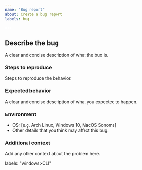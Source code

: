 ```yaml
---
name: "Bug report"
about: Create a bug report
labels: bug

---
```


## Describe the bug
A clear and concise description of what the bug is.

### Steps to reproduce
Steps to reproduce the behavior.

### Expected behavior
A clear and concise description of what you expected to happen.

### Environment
 - OS: [e.g. Arch Linux, Windows 10, MacOS Sonoma]
 - Other details that you think may affect this bug.

### Additional context
Add any other context about the problem here.

labels: "windows>CLI"